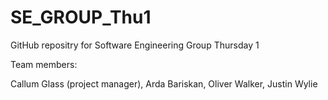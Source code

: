 # SE_GROUP_Thu1

GitHub repositry for Software Engineering Group Thursday 1

Team members:

Callum Glass (project manager), Arda Bariskan, Oliver Walker, Justin Wylie




